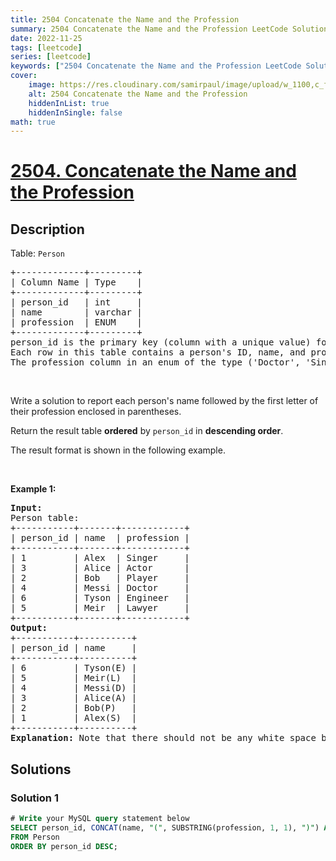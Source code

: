 ```yaml
---
title: 2504 Concatenate the Name and the Profession
summary: 2504 Concatenate the Name and the Profession LeetCode Solution Explained
date: 2022-11-25
tags: [leetcode]
series: [leetcode]
keywords: ["2504 Concatenate the Name and the Profession LeetCode Solution Explained in all languages", "2504 Concatenate the Name and the Profession", "LeetCode", "leetcode solution in Python3 C++ Java Go PHP Ruby Swift TypeScript Rust C# JavaScript C", "GeeksforGeeks", "InterviewBit", "Coding Ninjas", "HackerRank", "HackerEarth", "CodeChef", "TopCoder", "AlgoExpert", "freeCodeCamp", "Codeforces", "GitHub", "AtCoder", "Samir Paul"]
cover:
    image: https://res.cloudinary.com/samirpaul/image/upload/w_1100,c_fit,co_rgb:FFFFFF,l_text:Arial_75_bold:2504 Concatenate the Name and the Profession - Solution Explained/problem-solving.webp
    alt: 2504 Concatenate the Name and the Profession
    hiddenInList: true
    hiddenInSingle: false
math: true
---
```



# [2504. Concatenate the Name and the Profession](https://leetcode.com/problems/concatenate-the-name-and-the-profession)


## Description

<p>Table: <code>Person</code></p>

<pre>
+-------------+---------+
| Column Name | Type    |
+-------------+---------+
| person_id   | int     |
| name        | varchar |
| profession  | ENUM    |
+-------------+---------+
person_id is the primary key (column with a unique value) for this table.
Each row in this table contains a person&#39;s ID, name, and profession.
The profession column in an enum of the type (&#39;Doctor&#39;, &#39;Singer&#39;, &#39;Actor&#39;, &#39;Player&#39;, &#39;Engineer&#39;, or &#39;Lawyer&#39;)
</pre>

<p>&nbsp;</p>

<p>Write a solution to report each person&#39;s name followed by the first letter of their profession enclosed in parentheses.</p>

<p>Return the result table <strong>ordered</strong> by <code>person_id</code> in <strong>descending order</strong>.</p>

<p>The result format is shown in the following example.</p>

<p>&nbsp;</p>
<p><strong class="example">Example 1:</strong></p>

<pre>
<strong>Input:</strong> 
Person table:
+-----------+-------+------------+
| person_id | name  | profession |
+-----------+-------+------------+
| 1         | Alex  | Singer     |
| 3         | Alice | Actor      |
| 2         | Bob   | Player     |
| 4         | Messi | Doctor     |
| 6         | Tyson | Engineer   |
| 5         | Meir  | Lawyer     |
+-----------+-------+------------+
<strong>Output:</strong> 
+-----------+----------+
| person_id | name     |
+-----------+----------+
| 6         | Tyson(E) |
| 5         | Meir(L)  |
| 4         | Messi(D) |
| 3         | Alice(A) |
| 2         | Bob(P)   |
| 1         | Alex(S)  |
+-----------+----------+
<strong>Explanation:</strong> Note that there should not be any white space between the name and the first letter of the profession.
</pre>

## Solutions

### Solution 1

<!-- tabs:start -->

```sql
# Write your MySQL query statement below
SELECT person_id, CONCAT(name, "(", SUBSTRING(profession, 1, 1), ")") AS name
FROM Person
ORDER BY person_id DESC;
```

<!-- tabs:end -->

<!-- end -->

